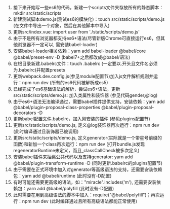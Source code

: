 1. 接下来开始写一些es6的代码，新建一个scripts文件夹存放所有的静态脚本：mkdir src/static/scripts
2. 新建测试脚本demo.js(测试es6的模块化)：touch src/static/scripts/demo.js (在文件中导出一个对象，然后在其他脚本中导入)
3. 更新src/index.vue: import user from './static/scripts/demo.js'
4. 由于不是所有浏览器都支持es6+语法(尽管新版Chrome可直接运行es6，但其他浏览器不一定可以, 需安装babel-loader)
5. 安装babel-loader相关依赖：yarn add babel-loader @babel/core @babel/preset-env -D (babel7+之后都改成@babel/语法)
6. 在根目录新建.babelrc文件：touch .babelrc (一定要以.开头且文件名必须为.babelrc)并配置presets
7. 更新webpack.dev.config.js(参见module配置节)加入js文件解析规则并运行：npm run dev (所有的es6代码被解析成es5)
8. 已经完成了es6基础语法的解析，尝试es6+语法，更新src/static/scripts/demo.js: 加入类属性和装饰器 (参见代码gender,@log)
9. 由于es6+语法无法编译通过，需要babel插件提供支持，安装依赖：yarn add @babel/plugin-proposal-class-properties @babel/plugin-proposal-decorators -D
10. 更新babel配置文件.babelrc，加入刚安装的插件 (参见plugins配置节)
11. 更新src/static/scripts/demo.js, 定义@log装饰器再次运行：npm run dev (此时编译通过且装饰器已被调用)
12. 更新src/static/scripts/demo.js, 定义generator(实际就是一个带星号前缀的函数)和新加一个class再次运行：npm run dev (打开bundle.js发现regeneratorRuntime未定义，而且_classCallCheck被多次定义)
13. 安装babel插件来抽离公共代码以及支持generator: yarn add @babel/plugin-transform-runtime -D (同时更新.babelrc的plugins配置节)
14. 由于需要在正式环境中加入对generator等高级语法的支持，还需要安装依赖包：yarn add @babel/runtime (此时没有-D配置)
15. 有时可能还需要更高级的语法，如："miracle".includes('m'), 还需要安装依赖包：yarn add @babel/polyfill (此时没有-D配置)
16. 此时需要在用到高级语法的脚本中加入：require("@babel/polyfill")；再次运行：npm run dev (此时编译通过且所有高级语法都能正常使用)